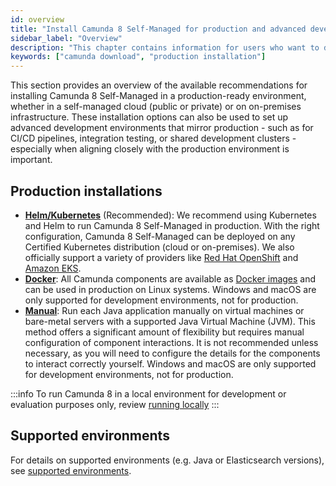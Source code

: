 ```yaml
---
id: overview
title: "Install Camunda 8 Self-Managed for production and advanced development setups"
sidebar_label: "Overview"
description: "This chapter contains information for users who want to deploy and run Camunda 8 Self-Managed in their self-managed cloud or own on-premise infrastructure in a production and advanced development environment."
keywords: ["camunda download", "production installation"]
---
```


This section provides an overview of the available recommendations for installing Camunda 8 Self-Managed in a production-ready environment, whether in a self-managed cloud (public or private) or on on-premises infrastructure. These installation options can also be used to set up advanced development environments that mirror production - such as for CI/CD pipelines, integration testing, or shared development clusters - especially when aligning closely with the production environment is important.

## Production installations

- [**Helm/Kubernetes**](/self-managed/installation-methods/helm/install.md) (Recommended): We recommend using Kubernetes and Helm to run Camunda 8 Self-Managed in production. With the right configuration, Camunda 8 Self-Managed can be deployed on any Certified Kubernetes distribution (cloud or on-premises). We also officially support a variety of providers like [Red Hat OpenShift](../../self-managed/installation-methods/helm/cloud-providers/openshift/redhat-openshift.md) and [Amazon EKS](../../self-managed/installation-methods/helm/cloud-providers/amazon/amazon-eks/amazon-eks.md).
- [**Docker**](/self-managed/installation-methods/docker/docker.md): All Camunda components are available as [Docker images](https://hub.docker.com/u/camunda) and can be used in production on Linux systems. Windows and macOS are only supported for development environments, not for production.
- [**Manual**](/self-managed/installation-methods/manual/install.md): Run each Java application manually on virtual machines or bare-metal servers with a supported Java Virtual Machine (JVM). This method offers a significant amount of flexibility but requires manual configuration of component interactions. It is not recommended unless necessary, as you will need to configure the details for the components to interact correctly yourself. Windows and macOS are only supported for development environments, not for production.

:::info
To run Camunda 8 in a local environment for development or evaluation purposes only, review [running locally](/self-managed/quickstart/developer-quickstart.md)
:::

## Supported environments

For details on supported environments (e.g. Java or Elasticsearch versions), see [supported environments](/reference/supported-environments.md).
